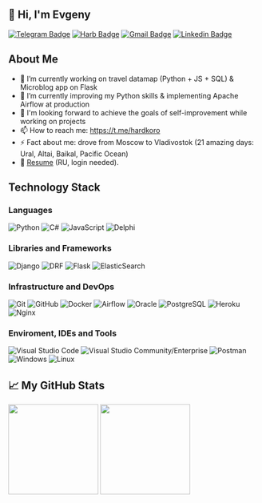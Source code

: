 ## 👋 Hi, I'm Evgeny

[![Telegram Badge](https://img.shields.io/badge/-Telegram-0088cc?style=flat-square&logo=Telegram&logoColor=white)](https://t.me/hardkoro)
[![Harb Badge](https://img.shields.io/badge/-Habr-303b44?style=flat-square&logo=Habr&logoColor=white)](https://career.habr.com/hardkoro)
[![Gmail Badge](https://img.shields.io/badge/-GMail-d93025?style=flat-square&logo=GMail&logoColor=white)](mailto:eug.korobkov@gmail.com)
[![Linkedin Badge](https://img.shields.io/badge/-LinkedIn-0e76a8?style=flat-square&logo=Linkedin&logoColor=white)](https://www.linkedin.com/in/hardkoro/)

## About Me

- 🔭 I’m currently working on travel datamap (Python + JS + SQL) & Microblog app on Flask
- 🌱 I’m currently improving my Python skills & implementing Apache Airflow at production
- 💬 I'm looking forward to achieve the goals of self-improvement while working on projects
- 📫 How to reach me: https://t.me/hardkoro
- ⚡ Fact about me: drove from Moscow to Vladivostok (21 amazing days: Ural, Altai, Baikal, Pacific Ocean)
- 📝 [Resume](https://career.habr.com/hardkoro) (RU, login needed).

## Technology Stack

### Languages
  ![Python](https://img.shields.io/badge/-Python-333333?style=flat-square&logo=python&logoColor=3776AB)
  ![C#](https://img.shields.io/badge/-C%23-333333?style=flat-square&logo=CSharp&logoColor=239120)
  ![JavaScript](https://img.shields.io/badge/-JavaScript-333333?style=flat-square&logo=JavaScript)
  ![Delphi](https://img.shields.io/badge/-Delphi-333333?style=flat-square&logo=Delphi&logoColor=EE1F35)
  
### Libraries and Frameworks
 ![Django](https://img.shields.io/badge/-Django-333333?style=flat&logo=Django&logoColor=FFFFFF)
 ![DRF](https://img.shields.io/badge/-DRF-333333?style=flat&logo=Django&logoColor=FFFFFF)
 ![Flask](https://img.shields.io/badge/-Flask-333333?style=flat&logo=Flask&logoColor=FFFFFF)
 ![ElasticSearch](https://img.shields.io/badge/-ElasticSearch-333333?style=flat&logo=ElasticSearch)
   
### Infrastructure and DevOps
  ![Git](https://img.shields.io/badge/-Git-333333?style=flat&logo=git&logoColor=F05032)
  ![GitHub](https://img.shields.io/badge/-GitHub-333333?style=flat&logo=github&logoColor=FFFFFF)
  ![Docker](https://img.shields.io/badge/-Docker-333333?style=flat&logo=docker&logoColor=2496ED)
  ![Airflow](https://img.shields.io/badge/-Airflow-333333?style=flat&logo=ApacheAirflow&logoColor=FFFFFF)
  ![Oracle](https://img.shields.io/badge/-Oracle-333333?style=flat&logo=Oracle&logoColor=F80000)
  ![PostgreSQL](https://img.shields.io/badge/-PostgreSQL-333333?style=flat&logo=PostgreSQL&logoColor=FFFFFF)
  ![Heroku](https://img.shields.io/badge/-Heroku-333333?style=flat&logo=Heroku)
  ![Nginx](https://img.shields.io/badge/-Nginx-333333?style=flat&logo=Nginx)

### Enviroment, IDEs and Tools
  ![Visual Studio Code](https://img.shields.io/badge/-Visual%20Studio%20Code-333333?style=flat&logo=Visual-Studio-Code&logoColor=007ACC)
  ![Visual Studio Community/Enterprise](https://img.shields.io/badge/-Visual%20Studio-333333?style=flat&logo=Visual-Studio-Code&logoColor=7e10cc)
  ![Postman](https://img.shields.io/badge/-Postman-333333?style=flat&logo=Postman)
  ![Windows](https://img.shields.io/badge/-Windows-333333?style=flat&logo=Windows)
  ![Linux](https://img.shields.io/badge/-Linux-333333?style=flat&logo=Linux)


## 📈 My GitHub Stats

<p>
  <img height="180em" src="https://github-readme-stats.vercel.app/api?username=hardkoro&show_icons=true&hide_border=true&&count_private=true&include_all_commits=true" />
  <img height="180em" src="https://github-readme-stats.vercel.app/api/top-langs/?username=hardkoro&show_icons=true&hide_border=true&layout=compact&langs_count=8"/>
</p>
